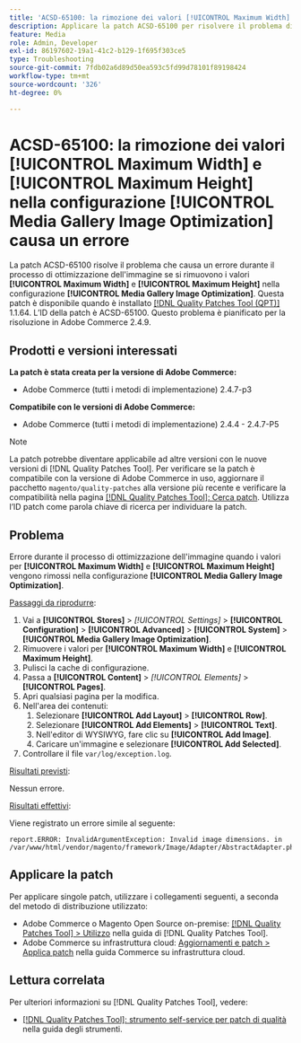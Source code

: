 ```yaml
---
title: 'ACSD-65100: la rimozione dei valori [!UICONTROL Maximum Width] e [!UICONTROL Maximum Height] nella configurazione [!UICONTROL Media Gallery Image Optimization] causa un errore'
description: Applicare la patch ACSD-65100 per risolvere il problema di Adobe Commerce per cui la rimozione dei valori [!UICONTROL Maximum Width] e [!UICONTROL Maximum Height] nella configurazione [!UICONTROL Media Gallery Image Optimization] causa un errore durante il processo di ottimizzazione dell'immagine.
feature: Media
role: Admin, Developer
exl-id: 86197602-19a1-41c2-b129-1f695f303ce5
type: Troubleshooting
source-git-commit: 7fdb02a6d89d50ea593c5fd99d78101f89198424
workflow-type: tm+mt
source-wordcount: '326'
ht-degree: 0%

---
```


# ACSD-65100: la rimozione dei valori [!UICONTROL Maximum Width] e [!UICONTROL Maximum Height] nella configurazione [!UICONTROL Media Gallery Image Optimization] causa un errore

La patch ACSD-65100 risolve il problema che causa un errore durante il processo di ottimizzazione dell&#39;immagine se si rimuovono i valori **[!UICONTROL Maximum Width]** e **[!UICONTROL Maximum Height]** nella configurazione **[!UICONTROL Media Gallery Image Optimization]**. Questa patch è disponibile quando è installato [[!DNL Quality Patches Tool (QPT)]](/help/tools/quality-patches-tool/quality-patches-tool-to-self-serve-quality-patches.md) 1.1.64. L’ID della patch è ACSD-65100. Questo problema è pianificato per la risoluzione in Adobe Commerce 2.4.9.

## Prodotti e versioni interessati

**La patch è stata creata per la versione di Adobe Commerce:**

* Adobe Commerce (tutti i metodi di implementazione) 2.4.7-p3

**Compatibile con le versioni di Adobe Commerce:**

* Adobe Commerce (tutti i metodi di implementazione) 2.4.4 - 2.4.7-P5

>[!NOTE]
>
>La patch potrebbe diventare applicabile ad altre versioni con le nuove versioni di [!DNL Quality Patches Tool]. Per verificare se la patch è compatibile con la versione di Adobe Commerce in uso, aggiornare il pacchetto `magento/quality-patches` alla versione più recente e verificare la compatibilità nella pagina [[!DNL Quality Patches Tool]: Cerca patch](https://experienceleague.adobe.com/tools/commerce-quality-patches/index.html?lang=it). Utilizza l’ID patch come parola chiave di ricerca per individuare la patch.

## Problema

Errore durante il processo di ottimizzazione dell&#39;immagine quando i valori per **[!UICONTROL Maximum Width]** e **[!UICONTROL Maximum Height]** vengono rimossi nella configurazione **[!UICONTROL Media Gallery Image Optimization]**.

<u>Passaggi da riprodurre</u>:

1. Vai a **[!UICONTROL Stores]** > *[!UICONTROL Settings]* > **[!UICONTROL Configuration]** > **[!UICONTROL Advanced]** > **[!UICONTROL System]** > **[!UICONTROL Media Gallery Image Optimization]**.
1. Rimuovere i valori per **[!UICONTROL Maximum Width]** e **[!UICONTROL Maximum Height]**.
1. Pulisci la cache di configurazione.
1. Passa a **[!UICONTROL Content]** > *[!UICONTROL Elements]* > **[!UICONTROL Pages]**.
1. Apri qualsiasi pagina per la modifica.
1. Nell&#39;area dei contenuti:
   1. Selezionare **[!UICONTROL Add Layout]** > **[!UICONTROL Row]**.
   1. Selezionare **[!UICONTROL Add Elements]** > **[!UICONTROL Text]**.
   1. Nell&#39;editor di WYSIWYG, fare clic su **[!UICONTROL Add Image]**.
   1. Caricare un&#39;immagine e selezionare **[!UICONTROL Add Selected]**.
1. Controllare il file `var/log/exception.log`.

<u>Risultati previsti</u>:

Nessun errore.

<u>Risultati effettivi</u>:

Viene registrato un errore simile al seguente:

```
report.ERROR: InvalidArgumentException: Invalid image dimensions. in /var/www/html/vendor/magento/framework/Image/Adapter/AbstractAdapter.php:630
```

## Applicare la patch

Per applicare singole patch, utilizzare i collegamenti seguenti, a seconda del metodo di distribuzione utilizzato:

* Adobe Commerce o Magento Open Source on-premise: [[!DNL Quality Patches Tool] > Utilizzo](/help/tools/quality-patches-tool/usage.md) nella guida di [!DNL Quality Patches Tool].
* Adobe Commerce su infrastruttura cloud: [Aggiornamenti e patch > Applica patch](https://experienceleague.adobe.com/docs/commerce-cloud-service/user-guide/develop/upgrade/apply-patches.html?lang=it) nella guida Commerce su infrastruttura cloud.

## Lettura correlata

Per ulteriori informazioni su [!DNL Quality Patches Tool], vedere:

* [[!DNL Quality Patches Tool]: strumento self-service per patch di qualità](/help/tools/quality-patches-tool/quality-patches-tool-to-self-serve-quality-patches.md) nella guida degli strumenti.
